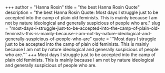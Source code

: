 +++
author = "Hanna Rosin"
title = "the best Hanna Rosin Quote"
description = "the best Hanna Rosin Quote: Most days I struggle just to be accepted into the camp of plain old feminists. This is mainly because I am not by nature ideological and generally suspicious of people who are."
slug = "most-days-i-struggle-just-to-be-accepted-into-the-camp-of-plain-old-feminists-this-is-mainly-because-i-am-not-by-nature-ideological-and-generally-suspicious-of-people-who-are"
quote = '''Most days I struggle just to be accepted into the camp of plain old feminists. This is mainly because I am not by nature ideological and generally suspicious of people who are.'''
+++
Most days I struggle just to be accepted into the camp of plain old feminists. This is mainly because I am not by nature ideological and generally suspicious of people who are.
